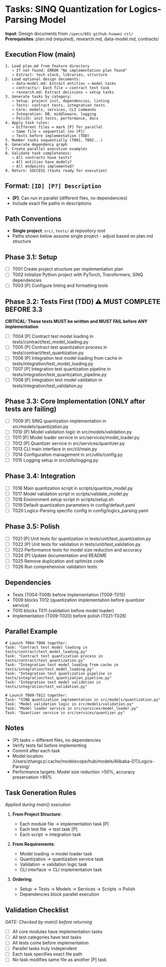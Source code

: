 # Tasks: SINQ Quantization for Logics-Parsing Model

**Input**: Design documents from `/specs/001-github-huawei-csl/`
**Prerequisites**: plan.md (required), research.md, data-model.md, contracts/

## Execution Flow (main)
```
1. Load plan.md from feature directory
   → If not found: ERROR "No implementation plan found"
   → Extract: tech stack, libraries, structure
2. Load optional design documents:
   → data-model.md: Extract entities → model tasks
   → contracts/: Each file → contract test task
   → research.md: Extract decisions → setup tasks
3. Generate tasks by category:
   → Setup: project init, dependencies, linting
   → Tests: contract tests, integration tests
   → Core: models, services, CLI commands
   → Integration: DB, middleware, logging
   → Polish: unit tests, performance, docs
4. Apply task rules:
   → Different files = mark [P] for parallel
   → Same file = sequential (no [P])
   → Tests before implementation (TDD)
5. Number tasks sequentially (T001, T002...)
6. Generate dependency graph
7. Create parallel execution examples
8. Validate task completeness:
   → All contracts have tests?
   → All entities have models?
   → All endpoints implemented?
9. Return: SUCCESS (tasks ready for execution)
```

## Format: `[ID] [P?] Description`
- **[P]**: Can run in parallel (different files, no dependencies)
- Include exact file paths in descriptions

## Path Conventions
- **Single project**: `src/`, `tests/` at repository root
- Paths shown below assume single project - adjust based on plan.md structure

## Phase 3.1: Setup
- [ ] T001 Create project structure per implementation plan
- [ ] T002 Initialize Python project with PyTorch, Transformers, SINQ dependencies
- [ ] T003 [P] Configure linting and formatting tools

## Phase 3.2: Tests First (TDD) ⚠️ MUST COMPLETE BEFORE 3.3
**CRITICAL: These tests MUST be written and MUST FAIL before ANY implementation**
- [ ] T004 [P] Contract test model loading in tests/contract/test_model_loading.py
- [ ] T005 [P] Contract test quantization process in tests/contract/test_quantization.py
- [ ] T006 [P] Integration test model loading from cache in tests/integration/test_model_loading.py
- [ ] T007 [P] Integration test quantization pipeline in tests/integration/test_quantization_pipeline.py
- [ ] T008 [P] Integration test model validation in tests/integration/test_validation.py

## Phase 3.3: Core Implementation (ONLY after tests are failing)
- [ ] T009 [P] SINQ quantization implementation in src/models/quantization.py
- [ ] T010 [P] Model validation logic in src/models/validation.py
- [ ] T011 [P] Model loader service in src/services/model_loader.py
- [ ] T012 [P] Quantizer service in src/services/quantizer.py
- [ ] T013 CLI main interface in src/cli/main.py
- [ ] T014 Configuration management in src/utils/config.py
- [ ] T015 Logging setup in src/utils/logging.py

## Phase 3.4: Integration
- [ ] T016 Main quantization script in scripts/quantize_model.py
- [ ] T017 Model validation script in scripts/validate_model.py
- [ ] T018 Environment setup script in scripts/setup.sh
- [ ] T019 Default quantization parameters in config/default.yaml
- [ ] T020 Logics-Parsing specific config in config/logics_parsing.yaml

## Phase 3.5: Polish
- [ ] T021 [P] Unit tests for quantization in tests/unit/test_quantization.py
- [ ] T022 [P] Unit tests for validation in tests/unit/test_validation.py
- [ ] T023 Performance tests for model size reduction and accuracy
- [ ] T024 [P] Update documentation and README
- [ ] T025 Remove duplication and optimize code
- [ ] T026 Run comprehensive validation tests

## Dependencies
- Tests (T004-T008) before implementation (T009-T015)
- T009 blocks T012 (quantization implementation before quantizer service)
- T010 blocks T011 (validation before model loader)
- Implementation (T009-T020) before polish (T021-T026)

## Parallel Example
```
# Launch T004-T008 together:
Task: "Contract test model loading in tests/contract/test_model_loading.py"
Task: "Contract test quantization process in tests/contract/test_quantization.py"
Task: "Integration test model loading from cache in tests/integration/test_model_loading.py"
Task: "Integration test quantization pipeline in tests/integration/test_quantization_pipeline.py"
Task: "Integration test model validation in tests/integration/test_validation.py"

# Launch T009-T012 together:
Task: "SINQ quantization implementation in src/models/quantization.py"
Task: "Model validation logic in src/models/validation.py"
Task: "Model loader service in src/services/model_loader.py"
Task: "Quantizer service in src/services/quantizer.py"
```

## Notes
- [P] tasks = different files, no dependencies
- Verify tests fail before implementing
- Commit after each task
- Model location: /Users/zhangcz/.cache/modelscope/hub/models/Alibaba-DT/Logics-Parsing/
- Performance targets: Model size reduction >50%, accuracy preservation >95%

## Task Generation Rules
*Applied during main() execution*

1. **From Project Structure**:
   - Each module file → implementation task [P]
   - Each test file → test task [P]
   - Each script → integration task
   
2. **From Requirements**:
   - Model loading → model loader task
   - Quantization → quantization service task
   - Validation → validation logic task
   - CLI interface → CLI implementation task

3. **Ordering**:
   - Setup → Tests → Models → Services → Scripts → Polish
   - Dependencies block parallel execution

## Validation Checklist
*GATE: Checked by main() before returning*

- [ ] All core modules have implementation tasks
- [ ] All test categories have test tasks
- [ ] All tests come before implementation
- [ ] Parallel tasks truly independent
- [ ] Each task specifies exact file path
- [ ] No task modifies same file as another [P] task